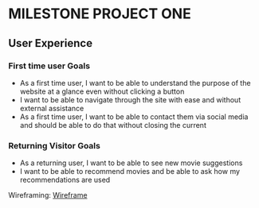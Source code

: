 # MILESTONE PROJECT ONE

## User Experience
### First time user Goals
* As a first time user, I want to be able to understand the purpose of the website at a glance even without clicking a button
* I want to be able to navigate through the site with ease and without external assistance
* As a first time user, I want to be able to contact them via social media and should be able to do that without closing the current

### Returning Visitor Goals
* As a returning user, I want to be able to see new movie suggestions
* I want to be able to recommend movies and be able to ask how my recommendations are used
 


Wireframing: [Wireframe](https://www.figma.com/file/xNpRfVbEvIAkqscHt548B1/Movie-Suggesters?node-id=0%3A1)
